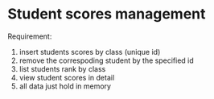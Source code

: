 # Student scores management

Requirement:
1. insert students scores by class (unique id)
2. remove the correspoding student by the specified id
3. list students rank by class
4. view student scores in detail
5. all data just hold in memory

